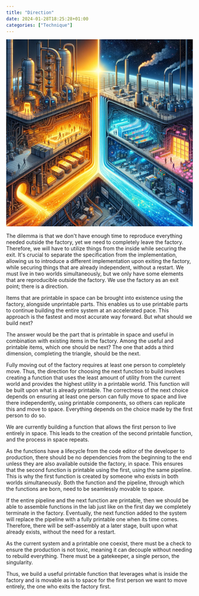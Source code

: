 ```yaml
---
title: "Direction"
date: 2024-01-28T18:25:28+01:00
categories: ["Technique"]
---
```

![Direction](direction.png)

The dilemma is that we don't have enough time to reproduce everything needed outside the factory, yet we need to completely leave the factory. Therefore, we will have to utilize things from the inside while securing the exit. It's crucial to separate the specification from the implementation, allowing us to introduce a different implementation upon exiting the factory, while securing things that are already independent, without a restart. We must live in two worlds simultaneously, but we only have some elements that are reproducible outside the factory. We use the factory as an exit point; there is a direction.

Items that are printable in space can be brought into existence using the factory, alongside unprintable parts. This enables us to use printable parts to continue building the entire system at an accelerated pace. This approach is the fastest and most accurate way forward. But what should we build next?

The answer would be the part that is printable in space and useful in combination with existing items in the factory. Among the useful and printable items, which one should be next? The one that adds a third dimension, completing the triangle, should be the next.

Fully moving out of the factory requires at least one person to completely move. Thus, the direction for choosing the next function to build involves creating a function that uses the least amount of utility from the current world and provides the highest utility in a printable world. This function will be built upon what is already printable. The correctness of the next choice depends on ensuring at least one person can fully move to space and live there independently, using printable components, so others can replicate this and move to space. Everything depends on the choice made by the first person to do so.

We are currently building a function that allows the first person to live entirely in space. This leads to the creation of the second printable function, and the process in space repeats.

As the functions have a lifecycle from the code editor of the developer to production, there should be no dependencies from the beginning to the end unless they are also available outside the factory, in space. This ensures that the second function is printable using the first, using the same pipeline. This is why the first function is created by someone who exists in both worlds simultaneously. Both the function and the pipeline, through which the functions are born, need to be seamlessly movable to space.

If the entire pipeline and the next function are printable, then we should be able to assemble functions in the lab just like on the first day we completely terminate in the factory. Eventually, the next function added to the system will replace the pipeline with a fully printable one when its time comes. Therefore, there will be self-assembly at a later stage, built upon what already exists, without the need for a restart.

As the current system and a printable one coexist, there must be a check to ensure the production is not toxic, meaning it can decouple without needing to rebuild everything. There must be a gatekeeper, a single person, the singularity.

Thus, we build a useful printable function that leverages what is inside the factory and is movable as is to space for the first person we want to move entirely, the one who exits the factory first.

